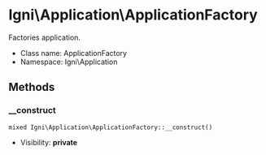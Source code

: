 Igni\Application\ApplicationFactory
===============

Factories application.




* Class name: ApplicationFactory
* Namespace: Igni\Application







Methods
-------


### __construct

    mixed Igni\Application\ApplicationFactory::__construct()





* Visibility: **private**



